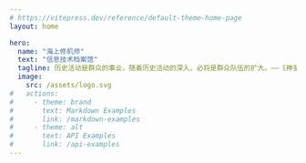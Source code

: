 ```yaml
---
# https://vitepress.dev/reference/default-theme-home-page
layout: home

hero:
  name: "海上修机师"
  text: "信息技术档案馆"
  tagline: 历史活动是群众的事业，随着历史活动的深入，必将是群众队伍的扩大。——《神圣家族》
  image:
    src: /assets/logo.svg
#   actions:
#     - theme: brand
#       text: Markdown Examples
#       link: /markdown-examples
#     - theme: alt
#       text: API Examples
#       link: /api-examples
---
```


<!-- # -NUIST- -->

<!-- 历史总是为生活服务的，它提供范例，评价过去，或者把目前这个时刻安放到生成――演变中去。——雷蒙·阿隆《历史哲学》

用以记录NUIST校科协的历史 -->
